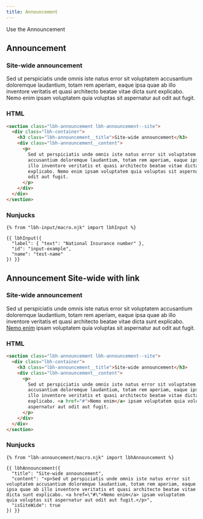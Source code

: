 ```yaml
---
title: Announcement
---
```


Use the Announcement

## Announcement

<section class="lbh-announcement lbh-announcement--site">
  <div class="lbh-container">
    <h3 class="lbh-announcement__title">Site-wide announcement</h3>
    <div class="lbh-announcement__content"><p>Sed ut perspiciatis unde omnis iste natus error sit voluptatem accusantium doloremque laudantium, totam rem aperiam, eaque ipsa quae ab illo inventore veritatis et quasi architecto beatae vitae dicta sunt explicabo. Nemo enim ipsam voluptatem quia voluptas sit aspernatur aut odit aut fugit.</p></div>
  </div>
</section>

### HTML

```html
<section class="lbh-announcement lbh-announcement--site">
  <div class="lbh-container">
    <h3 class="lbh-announcement__title">Site-wide announcement</h3>
    <div class="lbh-announcement__content">
      <p>
        Sed ut perspiciatis unde omnis iste natus error sit voluptatem
        accusantium doloremque laudantium, totam rem aperiam, eaque ipsa quae ab
        illo inventore veritatis et quasi architecto beatae vitae dicta sunt
        explicabo. Nemo enim ipsam voluptatem quia voluptas sit aspernatur aut
        odit aut fugit.
      </p>
    </div>
  </div>
</section>
```

### Nunjucks

```
{% from "lbh-input/macro.njk" import lbhInput %}

{{ lbhInput({
  "label": { "text": "National Insurance number" },
  "id": "input-example",
  "name": "test-name"
}) }}
```

## Announcement Site-wide with link

<section class="lbh-announcement lbh-announcement--site">
  <div class="lbh-container">
    <h3 class="lbh-announcement__title">Site-wide announcement</h3>
    <div class="lbh-announcement__content"><p>Sed ut perspiciatis unde omnis iste natus error sit voluptatem accusantium doloremque laudantium, totam rem aperiam, eaque ipsa quae ab illo inventore veritatis et quasi architecto beatae vitae dicta sunt explicabo. <a href="#">Nemo enim</a> ipsam voluptatem quia voluptas sit aspernatur aut odit aut fugit.</p></div>
  </div>
</section>

### HTML

```html
<section class="lbh-announcement lbh-announcement--site">
  <div class="lbh-container">
    <h3 class="lbh-announcement__title">Site-wide announcement</h3>
    <div class="lbh-announcement__content">
      <p>
        Sed ut perspiciatis unde omnis iste natus error sit voluptatem
        accusantium doloremque laudantium, totam rem aperiam, eaque ipsa quae ab
        illo inventore veritatis et quasi architecto beatae vitae dicta sunt
        explicabo. <a href="#">Nemo enim</a> ipsam voluptatem quia voluptas sit
        aspernatur aut odit aut fugit.
      </p>
    </div>
  </div>
</section>
```

### Nunjucks

```
{% from "lbh-announcement/macro.njk" import lbhAnnouncement %}

{{ lbhAnnouncement({
  "title": "Site-wide announcement",
  "content": "<p>Sed ut perspiciatis unde omnis iste natus error sit voluptatem accusantium doloremque laudantium, totam rem aperiam, eaque ipsa quae ab illo inventore veritatis et quasi architecto beatae vitae dicta sunt explicabo. <a href=\"#\">Nemo enim</a> ipsam voluptatem quia voluptas sit aspernatur aut odit aut fugit.</p>",
  "isSiteWide": true
}) }}
```

